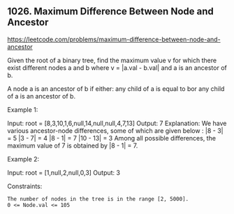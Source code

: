 ## 1026. Maximum Difference Between Node and Ancestor

https://leetcode.com/problems/maximum-difference-between-node-and-ancestor

Given the root of a binary tree, find the maximum value v for which there exist different nodes a and b where v = |a.val - b.val| and a is an ancestor of b.

A node a is an ancestor of b if either: any child of a is equal to bor any child of a is an ancestor of b.

Example 1:

Input: root = [8,3,10,1,6,null,14,null,null,4,7,13]
Output: 7
Explanation: We have various ancestor-node differences, some of which are given below :
|8 - 3| = 5
|3 - 7| = 4
|8 - 1| = 7
|10 - 13| = 3
Among all possible differences, the maximum value of 7 is obtained by |8 - 1| = 7.

Example 2:

Input: root = [1,null,2,null,0,3]
Output: 3

Constraints:

    The number of nodes in the tree is in the range [2, 5000].
    0 <= Node.val <= 105
